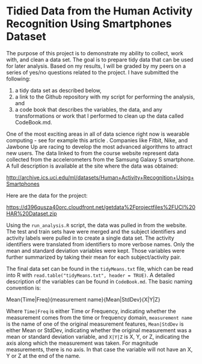 # Tidied Data from the Human Activity Recognition Using Smartphones Dataset


The purpose of this project is to demonstrate my ability to collect, work with, and
clean a data set. The goal is to prepare tidy data that can be used for later analysis. Based on my results, I will be graded by my peers on a series of yes/no questions related to the project. I have submitted the following: 

1) a tidy data set as described below, 
2) a link to the Github repository with my script for performing the analysis, and 
3) a code book that describes the variables, the data, and any transformations or work that I performed to clean up the data called CodeBook.md.  

One of the most exciting areas in all of data science right now is wearable computing - see for example this article . Companies like Fitbit, Nike, and Jawbone Up are racing to develop the most advanced algorithms to attract new users. The data linked to from the course website represent data collected from the accelerometers from the Samsung Galaxy S smartphone. A full description is available at the site where the data was obtained: 

http://archive.ics.uci.edu/ml/datasets/Human+Activity+Recognition+Using+Smartphones 

Here are the data for the project: 

https://d396qusza40orc.cloudfront.net/getdata%2Fprojectfiles%2FUCI%20HAR%20Dataset.zip 



Using the `run_analysis.R` script, the data was pulled in from the website. The test and train sets have were merged and the subject identifiers and activity labels were pulled in to create a single data set. The activity identifiers were translated from identifiers to more verbose names. Only the mean and standard deviation variables were kept. Those variables were further summarized by taking their mean for each subject/activity pair. 

The final data set can be found in the `tidyMeans.txt` file, which can be read into R with `read.table("tidyMeans.txt", header = TRUE)`. A detailed description of the variables can be found in `CodeBook.md`. The basic naming convention is:

  Mean{Time|Freq}{measurement name}{Mean|StdDev}{X|Y|Z}

Where `Time|Freq` is either Time or Frequency, indicating whether the measurement comes from the time or frequency domain, `measurement name` is the name of one of the original measurement features, `Mean|StdDev` is either Mean or StdDev, indicating whether the original measurement was a mean or standard deviation variable, and `X|Y|Z` is X, Y, or Z, indicating the axis along which the measurement was taken. For magnitude measurements, there is no axis. In that case the variable will not have an X, Y or Z at the end of the name.
